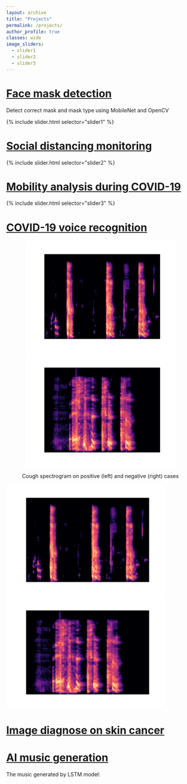 ```yaml
---
layout: archive
title: "Projects"
permalink: /projects/
author_profile: true
classes: wide
image_sliders:
  - slider1
  - slider2
  - slider3
---
```



# [Face mask detection](projects/face-mask.md)
Detect correct mask and mask type using MobileNet and OpenCV

{% include slider.html selector="slider1" %}

# [Social distancing monitoring](projects/social-distancing.md)

{% include slider.html selector="slider2" %}

# [Mobility analysis during COVID-19](projects/mobility.md)

{% include slider.html selector="slider3" %}

# [COVID-19 voice recognition](projects/voice-rec.md)
<p float="left" align = "center">
  <img src = "/images/research/voice-rec/Fig5-pos-cough-spec.png" width="400" height="300"/>
  <img src = "/images/research/voice-rec/Fig6-neg-cough-spec.png" width="400" height="300"/>
</p>
<p align = "center">
Cough spectrogram on positive (left) and negative (right) cases
</p>

<img src="/images/research/voice-rec/Fig5-pos-cough-spec.png" width="425" title="Cough spectrogram on positive case"/> <img src="/images/research/voice-rec/Fig6-neg-cough-spec.png" width="425" title="Cough spectrogram on negative case"/> 

# [Image diagnose on skin cancer](projects/skin-cancer.md)

# [AI music generation](projects/music.md)
The music generated by LSTM model:
